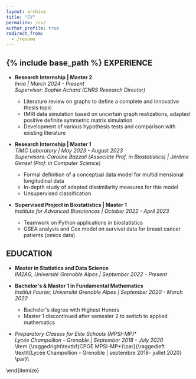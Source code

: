 ```yaml
---
layout: archive
title: "CV"
permalink: /cv/
author_profile: true
redirect_from:
  - /resume
---
```


{% include base_path %}
EXPERIENCE 
---

- **Research Internship | Master 2**  
  _Inria | March 2024 - Present_  
  _Supervisor: Sophie Achard (CNRS Research Director)_  
  - Literature review on graphs to define a complete and innovative thesis topic  
  - fMRI data simulation based on uncertain graph realizations, adapted positive definite symmetric matrix simulation  
  - Development of various hypothesis tests and comparison with existing literature  

- **Research Internship | Master 1**  
  _TIMC Laboratory | May 2023 - August 2023_  
  _Supervisors: Caroline Bazzoli (Associate Prof. in Biostatistics) | Jérôme Gensel (Prof. in Computer Science)_  
  - Formal definition of a conceptual data model for multidimensional longitudinal data  
  - In-depth study of adapted dissimilarity measures for this model  
  - Unsupervised classification  

- **Supervised Project in Biostatistics | Master 1**  
  _Institute for Advanced Biosciences | October 2022 - April 2023_  
  - Teamwork on Python applications in biostatistics  
  - GSEA analysis and Cox model on survival data for breast cancer patients (omics data)  

EDUCATION 
---

- **Master in Statistics and Data Science**  
  _IM2AG, Université Grenoble Alpes | September 2022 - Present_  

- **Bachelor's & Master 1 in Fundamental Mathematics**  
  _Institut Fourier, Université Grenoble Alpes | September 2020 - March 2022_  
  - Bachelor's degree with Highest Honors  
  - Master 1 discontinued after semester 2 to switch to applied mathematics  

- **Preparatory Classes for Elite Schools (MPSI-MP*)**  
  _Lycée Champollion - Grenoble | September 2018 - July 2020_  
    \item {\raggedright\textbf{CPGE MPSI-MP*}\par}{\raggedleft \textit{Lycée Champollion - Grenoble $|$ septembre 2018- juillet 2020} \par}\\


\end{itemize}
